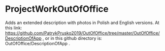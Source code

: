 # ProjectWorkOutOfOffice

Adds an extended description with photos in Polish and English versions. At this link: https://github.com/PatrykPrusko2019/OutOfOffice/tree/master/OutOfOffice/DescriptionOfApp
, or in this github directory is: OutOfOffice/DescriptionOfApp . 
